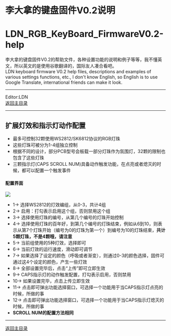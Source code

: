 ﻿李大拿的键盘固件V0.2说明
=====================
LDN_RGB_KeyBoard_FirmwareV0.2-help
=====================
李大拿的键盘固件V0.2的帮助文件，各种设置功能的说明和例子等等，我不懂英文，所以英文的是使用谷歌翻译的，国际友人凑合看吧。<br>
LDN keyboard firmware V0.2 help files, descriptions and examples of various settings functions, etc., I don't know English, so English is to use Google Translate, international friends can make it look.
****
Editor:LDN<br>
[返回主目录](https://github.com/lswhome/LDN_RGB_KeyBoard_FirmwareV0.2-help "点击返回")
****
## 扩展灯效和指示灯动作配置
   * 最多可控制32颗使用WS2812/SK6812协议的RGB灯珠
   * 这些灯珠可被分为1-4组独立控制
   * 根据不同的设计，部分PCB型号会板载一部分灯珠作为氛围灯，32颗的限制也包含了这些灯珠
   * 三颗指示灯(CAPS SCROLL NUM)具备动作触发功能，在点亮或者熄灭的时候，都可以配置一个触发事件
#### 配置界面
![](https://github.com/lswhome/LDN_RGB_KeyBoard_FirmwareV0.2-help/blob/master/ExLedEff_LedActionCfg/ExEffect.png)
   * 1-> 选择WS2812的灯效编组，从0-3，共计4组
   * 2-> 启用：打勾表示启用这个组，否则禁用这个组
   * 3-> 选择使用灯珠的编号，从第几个编号的灯珠开始控制
   * 4-> 选择使用灯珠的百年好，到第几个编号的灯珠结束，例如从6到10，则表示从第7个灯珠开始（编号为0的灯珠为第一个）到编号为10的灯珠结束，**共计5颗灯珠，不是4颗哦，请注意**
   * 5-> 当前组使用的5种灯效，选择即可
   * 6-> 当前灯效的运行速度，滑动即可调节
   * 7-> 如果选择了设定的颜色（呼吸或者渐变），则通过0-3的颜色选择，固件可通过这4个设定的颜色，产生一些灯效
   * 8-> 全部设置完毕后，点击“上传”即可立即生效
   * 9-> CAPS指示灯的动作触发配置，打勾表示启用，否则禁用
   * 10-> 如果设置完毕，点击上传立即生效
   * 11-> 点击即可弹出功能选择窗口，可选择一个功能用于当CAPS指示灯点亮的时候，所做的事
   * 12-> 点击即可弹出功能选择窗口，可选择一个功能用于当CAPS指示灯熄灭的时候，所做的事
   * **SCROLL NUM的配置方法相同**
   ****
   [返回主目录](https://github.com/lswhome/LDN_RGB_KeyBoard_FirmwareV0.2-help "点击返回")

